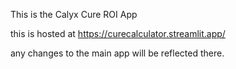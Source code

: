 This is the Calyx Cure ROI App

this is hosted at https://curecalculator.streamlit.app/

any changes to the main app will be reflected there.
